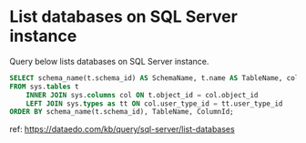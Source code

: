 # List databases on SQL Server instance

Query below lists databases on SQL Server instance.

``` sql
SELECT schema_name(t.schema_id) AS SchemaName, t.name AS TableName, col.column_id AS ColumnId, col.name AS ColumnName, tt.name as DataType, col.max_length AS [MaxLength], col.[precision] AS [Precision]
FROM sys.tables t
	INNER JOIN sys.columns col ON t.object_id = col.object_id
	LEFT JOIN sys.types as tt ON col.user_type_id = tt.user_type_id
ORDER BY schema_name(t.schema_id), TableName, ColumnId;
```

ref: https://dataedo.com/kb/query/sql-server/list-databases